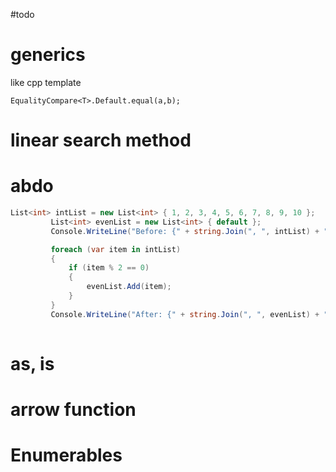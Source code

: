 #todo 
# generics
like cpp template 

```
EqualityCompare<T>.Default.equal(a,b);
```


# linear search method



# abdo
```cs 
List<int> intList = new List<int> { 1, 2, 3, 4, 5, 6, 7, 8, 9, 10 };
         List<int> evenList = new List<int> { default };
         Console.WriteLine("Before: {" + string.Join(", ", intList) + "}");

         foreach (var item in intList)
         {
             if (item % 2 == 0)
             {
                 evenList.Add(item);
             }
         }
         Console.WriteLine("After: {" + string.Join(", ", evenList) + "}");
		 
```

#  as, is

# arrow function

# Enumerables